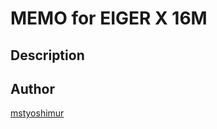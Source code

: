MEMO for EIGER X 16M
=====

## Description

## Author
[mstyoshimur](https://github.com/mstyoshimur)

